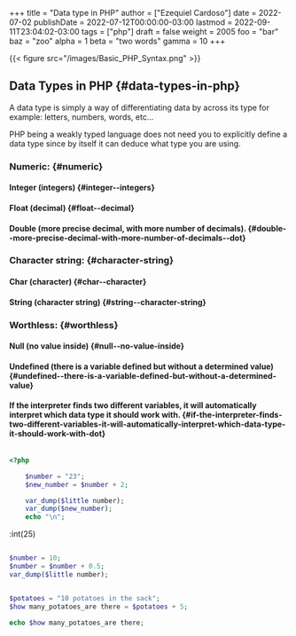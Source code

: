 +++
title = "Data type in PHP"
author = ["Ezequiel Cardoso"]
date = 2022-07-02
publishDate = 2022-07-12T00:00:00-03:00
lastmod = 2022-09-11T23:04:02-03:00
tags = ["php"]
draft = false
weight = 2005
foo = "bar"
baz = "zoo"
alpha = 1
beta = "two words"
gamma = 10
+++

{{< figure src="/images/Basic_PHP_Syntax.png" >}}


## Data Types in PHP {#data-types-in-php}

A data type is simply a way of differentiating data by across
its type for example: letters, numbers, words, etc...

PHP being a weakly typed language does not need you to explicitly define
a data type since by itself it can deduce what type you are using.


### Numeric: {#numeric}


#### Integer (integers) {#integer--integers}


#### Float (decimal) {#float--decimal}


#### Double (more precise decimal, with more number of decimals). {#double--more-precise-decimal-with-more-number-of-decimals--dot}


### Character string: {#character-string}


#### Char (character) {#char--character}


#### String (character string) {#string--character-string}


### Worthless: {#worthless}


#### Null (no value inside) {#null--no-value-inside}


#### Undefined (there is a variable defined but without a determined value) {#undefined--there-is-a-variable-defined-but-without-a-determined-value}


#### If the interpreter finds two different variables, it will automatically interpret which data type it should work with. {#if-the-interpreter-finds-two-different-variables-it-will-automatically-interpret-which-data-type-it-should-work-with-dot}

```php

<?php

    $number = "23";
    $new_number = $number + 2;

    var_dump($little number);
    var_dump($new_number);
    echo "\n";
```

:int(25)

```php

$number = 10;
$number = $number + 0.5;
var_dump($little number);
```

```php

$potatoes = "10 potatoes in the sack";
$how many_potatoes_are there = $potatoes + 5;

echo $how many_potatoes_are there;
```

[//]: # "Exported with love from a post written in Org mode"
[//]: # "- https://github.com/kaushalmodi/ox-hugo"
